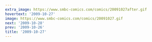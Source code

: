 ```yaml
---
extra_image: https://www.smbc-comics.com/comics/20091027after.gif
hovertext: '2009-10-27'
image: https://www.smbc-comics.com/comics/20091027.gif
next: '2009-10-28'
prev: '2009-10-26'
title: '2009-10-27'
---
```

